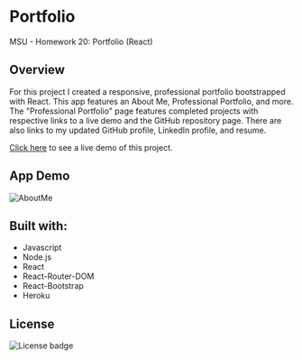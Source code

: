# Portfolio
MSU - Homework 20: Portfolio (React)

## Overview
For this project I created a responsive, professional portfolio bootstrapped with React.
This app features an About Me, Professional Portfolio, and more. The "Professional Portfolio" page features completed projects with respective links to a live demo and the GitHub repository page. There are also links to my updated GitHub profile, LinkedIn profile, and resume.

[Click here](https://stricklin-portfolio-react.herokuapp.com/home) to see a live demo of this project.

## App Demo
![AboutMe](/public/assets/demo1.gif)

## Built with:
* Javascript
* Node.js
* React
* React-Router-DOM
* React-Bootstrap
* Heroku

## License
![License badge](https://img.shields.io/badge/License-MIT-green)